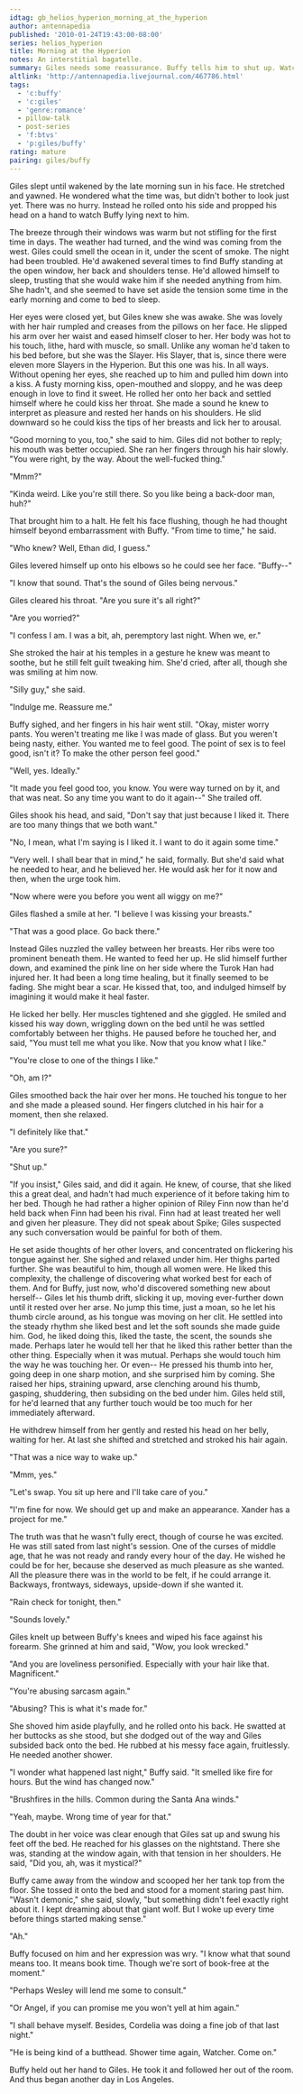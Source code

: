 ```yaml
---
idtag: gb_helios_hyperion_morning_at_the_hyperion
author: antennapedia
published: '2010-01-24T19:43:00-08:00'
series: helios_hyperion
title: Morning at the Hyperion
notes: An interstitial bagatelle.
summary: Giles needs some reassurance. Buffy tells him to shut up. Watcher/Slayer pillow snark.
altlink: 'http://antennapedia.livejournal.com/467786.html'
tags:
  - 'c:buffy'
  - 'c:giles'
  - 'genre:romance'
  - pillow-talk
  - post-series
  - 'f:btvs'
  - 'p:giles/buffy'
rating: mature
pairing: giles/buffy
---
```

Giles slept until wakened by the late morning sun in his face. He stretched and yawned. He wondered what the time was, but didn't bother to look just yet. There was no hurry. Instead he rolled onto his side and propped his head on a hand to watch Buffy lying next to him.

The breeze through their windows was warm but not stifling for the first time in days. The weather had turned, and the wind was coming from the west. Giles could smell the ocean in it, under the scent of smoke. The night had been troubled. He'd awakened several times to find Buffy standing at the open window, her back and shoulders tense. He'd allowed himself to sleep, trusting that she would wake him if she needed anything from him. She hadn't, and she seemed to have set aside the tension some time in the early morning and come to bed to sleep.

Her eyes were closed yet, but Giles knew she was awake. She was lovely with her hair rumpled and creases from the pillows on her face. He slipped his arm over her waist and eased himself closer to her. Her body was hot to his touch, lithe, hard with muscle, so small. Unlike any woman he'd taken to his bed before, but she was the Slayer. His Slayer, that is, since there were eleven more Slayers in the Hyperion. But this one was his. In all ways. Without opening her eyes, she reached up to him and pulled him down into a kiss. A fusty morning kiss, open-mouthed and sloppy, and he was deep enough in love to find it sweet. He rolled her onto her back and settled himself where he could kiss her throat. She made a sound he knew to interpret as pleasure and rested her hands on his shoulders. He slid downward so he could kiss the tips of her breasts and lick her to arousal.

"Good morning to you, too," she said to him. Giles did not bother to reply; his mouth was better occupied. She ran her fingers through his hair slowly. "You were right, by the way. About the well-fucked thing."

"Mmm?" 

"Kinda weird. Like you're still there. So you like being a back-door man, huh?"

That brought him to a halt. He felt his face flushing, though he had thought himself beyond embarrassment with Buffy. "From time to time," he said.

"Who knew? Well, Ethan did, I guess."

Giles levered himself up onto his elbows so he could see her face. "Buffy--"

"I know that sound. That's the sound of Giles being nervous."

Giles cleared his throat. "Are you sure it's all right?"

"Are you worried?"

"I confess I am. I was a bit, ah, peremptory last night. When we, er."

She stroked the hair at his temples in a gesture he knew was meant to soothe, but he still felt guilt tweaking him. She'd cried, after all, though she was smiling at him now.

"Silly guy," she said.

"Indulge me. Reassure me."

Buffy sighed, and her fingers in his hair went still. "Okay, mister worry pants. You weren't treating me like I was made of glass. But you weren't being nasty, either. You wanted me to feel good. The point of sex is to feel good, isn't it? To make the other person feel good."

"Well, yes. Ideally."

"It made you feel good too, you know. You were way turned on by it, and that was neat. So any time you want to do it again--" She trailed off. 

Giles shook his head, and said, "Don't say that just because I liked it. There are too many things that we both want." 

"No, I mean, what I'm saying is I liked it. I want to do it again some time."

"Very well. I shall bear that in mind," he said, formally. But she'd said what he needed to hear, and he believed her. He would ask her for it now and then, when the urge took him.

"Now where were you before you went all wiggy on me?"

Giles flashed a smile at her. "I believe I was kissing your breasts."

"That was a good place. Go back there."

Instead Giles nuzzled the valley between her breasts. Her ribs were too prominent beneath them. He wanted to feed her up. He slid himself further down, and examined the pink line on her side where the Turok Han had injured her. It had been a long time healing, but it finally seemed to be fading. She might bear a scar. He kissed that, too, and indulged himself by imagining it would make it heal faster.

He licked her belly. Her muscles tightened and she giggled. He smiled and kissed his way down, wriggling down on the bed until he was settled comfortably between her thighs. He paused before he touched her, and said, "You must tell me what you like. Now that you know what I like."

"You're close to one of the things I like."

"Oh, am I?" 

Giles smoothed back the hair over her mons. He touched his tongue to her and she made a pleased sound. Her fingers clutched in his hair for a moment, then she relaxed. 

"I definitely like that."

"Are you sure?"

"Shut up."

"If you insist," Giles said, and did it again. He knew, of course, that she liked this a great deal, and hadn't had much experience of it before taking him to her bed. Though he had rather a higher opinion of Riley Finn now than he'd held back when Finn had been his rival. Finn had at least treated her well and given her pleasure. They did not speak about Spike; Giles suspected any such conversation would be painful for both of them.

He set aside thoughts of her other lovers, and concentrated on flickering his tongue against her. She sighed and relaxed under him. Her thighs parted further. She was beautiful to him, though all women were. He liked this complexity, the challenge of discovering what worked best for each of them. And for Buffy, just now, who'd discovered something new about herself-- Giles let his thumb drift, slicking it up, moving ever-further down until it rested over her arse. No jump this time, just a moan, so he let his thumb circle around, as his tongue was moving on her clit. He settled into the steady rhythm she liked best and let the soft sounds she made guide him. God, he liked doing this, liked the taste, the scent, the sounds she made. Perhaps later he would tell her that he liked this rather better than the other thing. Especially when it was mutual. Perhaps she would touch him the way he was touching her. Or even-- He pressed his thumb into her, going deep in one sharp motion, and she surprised him by coming. She raised her hips, straining upward, arse clenching around his thumb, gasping, shuddering, then subsiding on the bed under him. Giles held still, for he'd learned that any further touch would be too much for her immediately afterward. 

He withdrew himself from her gently and rested his head on her belly, waiting for her. At last she shifted and stretched and stroked his hair again.

"That was a nice way to wake up."

"Mmm, yes."

"Let's swap. You sit up here and I'll take care of you."

"I'm fine for now. We should get up and make an appearance. Xander has a project for me."

The truth was that he wasn't fully erect, though of course he was excited. He was still sated from last night's session. One of the curses of middle age, that he was not ready and randy every hour of the day. He wished he could be for her, because she deserved as much pleasure as she wanted. All the pleasure there was in the world to be felt, if he could arrange it. Backways, frontways, sideways, upside-down if she wanted it.

"Rain check for tonight, then."

"Sounds lovely."

Giles knelt up between Buffy's knees and wiped his face against his forearm. She grinned at him and said, "Wow, you look wrecked."

"And you are loveliness personified. Especially with your hair like that. Magnificent."

"You're abusing sarcasm again."

"Abusing? This is what it's made for."

She shoved him aside playfully, and he rolled onto his back. He swatted at her buttocks as she stood, but she dodged out of the way and Giles subsided back onto the bed. He rubbed at his messy face again, fruitlessly. He needed another shower.

"I wonder what happened last night," Buffy said. "It smelled like fire for hours. But the wind has changed now."

"Brushfires in the hills. Common during the Santa Ana winds."

"Yeah, maybe. Wrong time of year for that." 

The doubt in her voice was clear enough that Giles sat up and swung his feet off the bed. He reached for his glasses on the nightstand. There she was, standing at the window again, with that tension in her shoulders. He said, "Did you, ah, was it mystical?"

Buffy came away from the window and scooped her her tank top from the floor. She tossed it onto the bed and stood for a moment staring past him. "Wasn't demonic," she said, slowly, "but something didn't feel exactly right about it. I kept dreaming about that giant wolf. But I woke up every time before things started making sense."

"Ah."

Buffy focused on him and her expression was wry. "I know what that sound means too. It means book time. Though we're sort of book-free at the moment."

"Perhaps Wesley will lend me some to consult."

"Or Angel, if you can promise me you won't yell at him again."

"I shall behave myself. Besides, Cordelia was doing a fine job of that last night."

"He is being kind of a butthead. Shower time again, Watcher. Come on." 

Buffy held out her hand to Giles. He took it and followed her out of the room. And thus began another day in Los Angeles.
